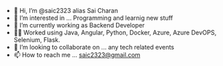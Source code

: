 - 👋 Hi, I’m @saic2323 alias Sai Charan
- 👀 I’m interested in ... Programming and learnig new stuff
- 🌱 I’m currently working as Backend Developer
- 👨‍💻 Worked using Java, Angular, Python, Docker, Azure, Azure DevOPS, Selenium, Flask.
- 💞️ I’m looking to collaborate on ... any tech related events
- 📫 How to reach me ... saic2323@gmail.com

<!---
saic2323/saic2323 is a ✨ special ✨ repository because its `README.md` (this file) appears on your GitHub profile.
You can click the Preview link to take a look at your changes.
--->
